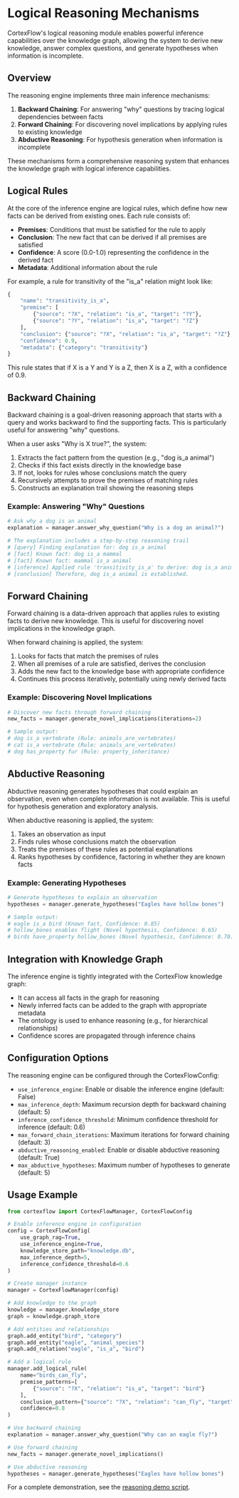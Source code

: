 # Logical Reasoning Mechanisms

CortexFlow's logical reasoning module enables powerful inference capabilities over the knowledge graph, allowing the system to derive new knowledge, answer complex questions, and generate hypotheses when information is incomplete.

## Overview

The reasoning engine implements three main inference mechanisms:

1. **Backward Chaining**: For answering "why" questions by tracing logical dependencies between facts
2. **Forward Chaining**: For discovering novel implications by applying rules to existing knowledge
3. **Abductive Reasoning**: For hypothesis generation when information is incomplete

These mechanisms form a comprehensive reasoning system that enhances the knowledge graph with logical inference capabilities.

## Logical Rules

At the core of the inference engine are logical rules, which define how new facts can be derived from existing ones. Each rule consists of:

- **Premises**: Conditions that must be satisfied for the rule to apply
- **Conclusion**: The new fact that can be derived if all premises are satisfied
- **Confidence**: A score (0.0-1.0) representing the confidence in the derived fact
- **Metadata**: Additional information about the rule

For example, a rule for transitivity of the "is_a" relation might look like:

```python
{
    "name": "transitivity_is_a",
    "premise": [
        {"source": "?X", "relation": "is_a", "target": "?Y"},
        {"source": "?Y", "relation": "is_a", "target": "?Z"}
    ],
    "conclusion": {"source": "?X", "relation": "is_a", "target": "?Z"},
    "confidence": 0.9,
    "metadata": {"category": "transitivity"}
}
```

This rule states that if X is a Y and Y is a Z, then X is a Z, with a confidence of 0.9.

## Backward Chaining

Backward chaining is a goal-driven reasoning approach that starts with a query and works backward to find the supporting facts. This is particularly useful for answering "why" questions.

When a user asks "Why is X true?", the system:

1. Extracts the fact pattern from the question (e.g., "dog is_a animal")
2. Checks if this fact exists directly in the knowledge base
3. If not, looks for rules whose conclusions match the query
4. Recursively attempts to prove the premises of matching rules
5. Constructs an explanation trail showing the reasoning steps

### Example: Answering "Why" Questions

```python
# Ask why a dog is an animal
explanation = manager.answer_why_question("Why is a dog an animal?")

# The explanation includes a step-by-step reasoning trail
# [query] Finding explanation for: dog is_a animal
# [fact] Known fact: dog is_a mammal
# [fact] Known fact: mammal is_a animal
# [inference] Applied rule 'transitivity_is_a' to derive: dog is_a animal
# [conclusion] Therefore, dog is_a animal is established.
```

## Forward Chaining

Forward chaining is a data-driven approach that applies rules to existing facts to derive new knowledge. This is useful for discovering novel implications in the knowledge graph.

When forward chaining is applied, the system:

1. Looks for facts that match the premises of rules
2. When all premises of a rule are satisfied, derives the conclusion
3. Adds the new fact to the knowledge base with appropriate confidence
4. Continues this process iteratively, potentially using newly derived facts

### Example: Discovering Novel Implications

```python
# Discover new facts through forward chaining
new_facts = manager.generate_novel_implications(iterations=2)

# Sample output:
# dog is_a vertebrate (Rule: animals_are_vertebrates)
# cat is_a vertebrate (Rule: animals_are_vertebrates)
# dog has_property fur (Rule: property_inheritance)
```

## Abductive Reasoning

Abductive reasoning generates hypotheses that could explain an observation, even when complete information is not available. This is useful for hypothesis generation and exploratory analysis.

When abductive reasoning is applied, the system:

1. Takes an observation as input
2. Finds rules whose conclusions match the observation
3. Treats the premises of these rules as potential explanations
4. Ranks hypotheses by confidence, factoring in whether they are known facts

### Example: Generating Hypotheses

```python
# Generate hypotheses to explain an observation
hypotheses = manager.generate_hypotheses("Eagles have hollow bones")

# Sample output:
# eagle is_a bird (Known fact, Confidence: 0.85)
# hollow_bones enables flight (Novel hypothesis, Confidence: 0.65)
# birds have_property hollow_bones (Novel hypothesis, Confidence: 0.70)
```

## Integration with Knowledge Graph

The inference engine is tightly integrated with the CortexFlow knowledge graph:

- It can access all facts in the graph for reasoning
- Newly inferred facts can be added to the graph with appropriate metadata
- The ontology is used to enhance reasoning (e.g., for hierarchical relationships)
- Confidence scores are propagated through inference chains

## Configuration Options

The reasoning engine can be configured through the CortexFlowConfig:

- `use_inference_engine`: Enable or disable the inference engine (default: False)
- `max_inference_depth`: Maximum recursion depth for backward chaining (default: 5)
- `inference_confidence_threshold`: Minimum confidence threshold for inference (default: 0.6)
- `max_forward_chain_iterations`: Maximum iterations for forward chaining (default: 3)
- `abductive_reasoning_enabled`: Enable or disable abductive reasoning (default: True)
- `max_abductive_hypotheses`: Maximum number of hypotheses to generate (default: 5)

## Usage Example

```python
from cortexflow import CortexFlowManager, CortexFlowConfig

# Enable inference engine in configuration
config = CortexFlowConfig(
    use_graph_rag=True,
    use_inference_engine=True,
    knowledge_store_path="knowledge.db",
    max_inference_depth=5,
    inference_confidence_threshold=0.6
)

# Create manager instance
manager = CortexFlowManager(config)

# Add knowledge to the graph
knowledge = manager.knowledge_store
graph = knowledge.graph_store

# Add entities and relationships
graph.add_entity("bird", "category")
graph.add_entity("eagle", "animal_species")
graph.add_relation("eagle", "is_a", "bird")

# Add a logical rule
manager.add_logical_rule(
    name="birds_can_fly",
    premise_patterns=[
        {"source": "?X", "relation": "is_a", "target": "bird"}
    ],
    conclusion_pattern={"source": "?X", "relation": "can_fly", "target": "true"},
    confidence=0.8
)

# Use backward chaining
explanation = manager.answer_why_question("Why can an eagle fly?")

# Use forward chaining
new_facts = manager.generate_novel_implications()

# Use abductive reasoning
hypotheses = manager.generate_hypotheses("Eagles have hollow bones")
```

For a complete demonstration, see the [reasoning demo script](../examples/reasoning_demo.py). 